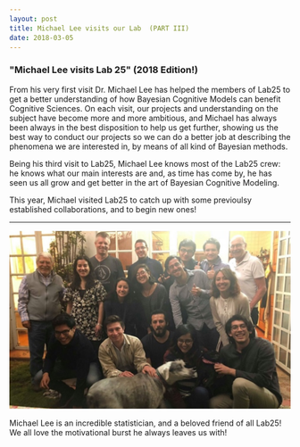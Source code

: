 ```yaml
---
layout: post
title: Michael Lee visits our Lab  (PART III)
date: 2018-03-05
---
```


### "Michael Lee visits Lab 25" (2018 Edition!)

From his very first visit  Dr. Michael Lee has helped the members of Lab25 to get a better understanding of how Bayesian Cognitive Models can benefit Cognitive Sciences. On each visit, our projects and understanding on the subject have become more and more ambitious, and Michael has always been always in the best disposition to help us get further, showing us the best way to conduct our projects so we can do a better job at describing the phenomena we are interested in, by means of all kind of Bayesian methods.

Being his third visit to Lab25, Michael Lee knows most of the Lab25 crew: he knows what our main interests are and, as time has come by, he has seen us all grow and get better in the art of Bayesian Cognitive Modeling.

This year, Michael visited Lab25 to catch up with some previoulsy established collaborations, and to begin new ones!

____  

![Alt text](/LabPictures/MichaelLee_Visit2018.jpg)

Michael Lee is an incredible statistician, and a beloved friend of all Lab25! We all love the motivational burst he always leaves us with!
